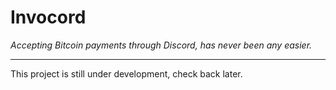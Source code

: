 # **Invocord**
_Accepting Bitcoin payments through Discord, has never been any easier._
***
This project is still under development, check back later.